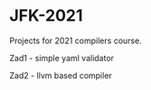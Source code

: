 # JFK-2021

Projects for 2021 compilers course.

Zad1 - simple yaml validator

Zad2 - llvm based compiler
